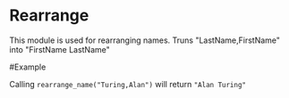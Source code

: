 Rearrange
=========

This module is used for rearranging names.
Truns "LastName,FirstName" into "FirstName LastName"


#Example

Calling `rearrange_name("Turing,Alan")` will return `"Alan Turing"`
